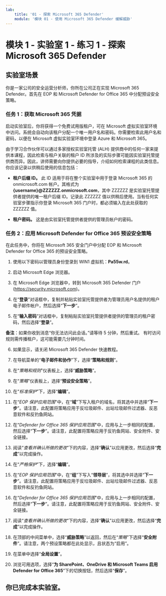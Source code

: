 ```yaml
---
lab:
    title: '01 - 探索 Microsoft 365 Defender'
    module: '模块 01 - 使用 Microsoft 365 Defender 缓解威胁'
---
```


# 模块 1 - 实验室 1 - 练习 1 - 探索 Microsoft 365 Defender 

## 实验室场景

你是一家公司的安全运营分析师，你所在公司正在实现 Microsoft 365 Defender。首先在 EOP 和 Microsoft Defender for Office 365 中分配预设安全策略。

### 任务 1：获取 Microsoft 365 凭据

启动实验室后，你将获得一个免费试用版租户，可在 Microsoft 虚拟实验室环境中访问。系统会自动向该租户分配一个唯一用户名和密码。你需要检索此用户名和密码，以便在 Microsoft 虚拟实验室环境中登录 Azure 和 Microsoft 365。 

由于学习合作伙伴可以通过多家授权实验室托管 (ALH) 提供商中的任何一家来提供本课程，因此检索与租户关联的租户 ID 所涉及的实际步骤可能因实验室托管提供商而异。因此，讲师需要向你提供必要的指导，介绍如何检索课程的此类信息。你应该记录以供稍后使用的信息包括：

- **租户后缀 ID。** 此 ID 适用于将在整个实验室中用于登录 Microsoft 365 的 onmicrosoft.com 帐户。其格式为 **{username}@ZZZZZZ.onmicrosoft.com**，其中 ZZZZZZ 是实验室托管提供者提供的唯一租户后缀 ID。记录此 ZZZZZZ 值以供稍后使用。当有任何实验室步骤指示你登录 Microsoft 365 门户时，都必须输入在此处获取的 ZZZZZZ 值。
    
- **租户密码。** 这是由实验室托管提供者提供的管理员帐户的密码。


### 任务 2：应用 Microsoft Defender for Office 365 预设安全策略

在此任务中，你将在 Microsoft 365 安全门户中分配 EOP 和 Microsoft Defender for Office 365 的预设安全策略。

1. 使用以下密码以管理员身份登录到 WIN1 虚拟机：**Pa55w.rd**。  

2. 启动 Microsoft Edge 浏览器。

3. 在 Microsoft Edge 浏览器中，转到 Microsoft 365 Defender 门户 (https://security.microsoft.com)。

4. 在“**登录**”对话框中，复制并粘贴实验室托管提供者为管理员用户名提供的租户电子邮件帐户，然后选择“**下一步**”。

5. 在“**输入密码**”对话框中，复制粘贴实验室托管提供者提供的管理员的租户密码，然后选择“**登录**”。

**备注**：如果你收到消息“你无法访问此会话。”请等待 5 分钟，然后重试。  有时访问规则需传播租户，这可能需要几分钟时间。  

6. 如果显示，请关闭 Microsoft 365 Defender 快速教程。

6. 在导航菜单的“**电子邮件和协作**”下，选择“**策略和规则**”。

7. 在“*策略和规则*”仪表板上，选择“**威胁策略**”。

8. 在“*策略*”仪表板上，选择“**预设安全策略**”。

9. 在“*标准保护*”下，选择“**编辑**”。

10. 在“*EOP 保护应用范围*”中，在“**域**”下写入租户的域名，将其选中并选择“**下一步**”。请注意，此配置将策略应用于反垃圾邮件、出站垃圾邮件过滤器、反恶意软件和反钓鱼网站。

11. 在“*Defender for Office 365 保护应用范围*”中，应用与上一步相同的配置，然后选择“**下一步**”。请注意，此配置将策略应用于反钓鱼网站、安全附件、安全链接。

12. 阅读“*查看并确认所做的更改*”下的内容，选择“**确认**”以应用更改，然后选择“**完成**”以完成操作。

13. 在“*严格保护*”下，选择“**编辑**”。

14. 在“*EOP 保护应用范围*”中，在“**组**”下写入“**领导层**”，将其选中并选择“**下一步**”。请注意，此配置将策略应用于反垃圾邮件、出站垃圾邮件过滤器、反恶意软件和反钓鱼网站。

15. 在“*Defender for Office 365 保护应用范围*”中，应用与上一步相同的配置，然后选择“**下一步**”。请注意，此配置将策略应用于反钓鱼网站、安全附件、安全链接。

16. 阅读“*查看并确认所做的更改*”下的内容，选择“**确认**”以应用更改，然后选择“**完成**”以完成操作。

17. 在顶部的中间菜单中，选择“**威胁策略**”以返回，然后在“*策略*”下选择“**安全附件**”。请注意，两个预设策略都在此处显示，且状态为“启用”。

18. 在菜单中选择“**全局设置**”。

19. 浏览可用选项，选择“**为 SharePoint、OneDrive 和 Microsoft Teams 启用 Defender for Office 365**”下的切换按钮，然后选择“**保存**”。


## 你已完成本实验室。

